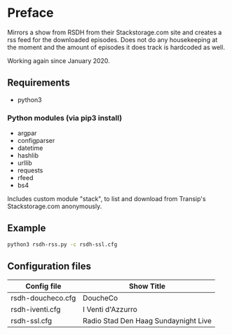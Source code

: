 # Preface

Mirrors a show from RSDH from their Stackstorage.com site and creates a rss feed for the downloaded episodes.
Does not do any housekeeping at the moment and the amount of episodes it does track is hardcoded as well.

Working again since January 2020.

## Requirements

- python3

### Python modules (via pip3 install)

- argpar
- configparser
- datetime
- hashlib
- urllib
- requests
- rfeed
- bs4

Includes custom module "stack", to list and download from Transip's Stackstorage.com anonymously.

## Example

```bash
python3 rsdh-rss.py -c rsdh-ssl.cfg
```

## Configuration files

|Config file|Show Title|
|------|----|
|rsdh-doucheco.cfg|DoucheCo|
|rsdh-iventi.cfg|I Venti d'Azzurro|
|rsdh-ssl.cfg|Radio Stad Den Haag Sundaynight Live|
